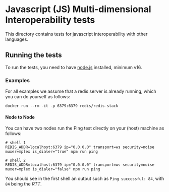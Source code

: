 # Javascript (JS) Multi-dimensional Interoperability tests

This directory contains tests for javascript interoperability with other languages.

## Running the tests

To run the tests, you need to have [node.js](https://nodejs.org/en/) installed, minimum v16.

### Examples

For all examples we assume that a redis server is already running, which you can do yourself
as follows:

```
docker run --rm -it -p 6379:6379 redis/redis-stack
```

#### Node to Node

You can have two nodes run the Ping test directly on your (host) machine as follows:

```
# shell 1
REDIS_ADDR=localhost:6379 ip="0.0.0.0" transport=ws security=noise muxer=mplex is_dialer="true" npm run ping

# shell 2
REDIS_ADDR=localhost:6379 ip="0.0.0.0" transport=ws security=noise muxer=mplex is_dialer="false" npm run ping
```

You should see in the first shell an output such as `Ping successful: 84`, with `84` being the _RTT_.
